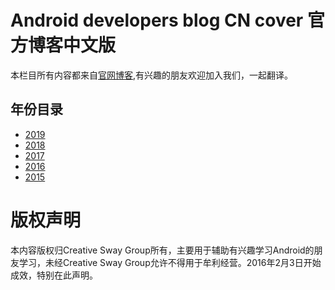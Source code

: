 # Android developers blog CN cover 官方博客中文版

本栏目所有内容都来自[官网博客](https://android-developers.googleblog.com),有兴趣的朋友欢迎加入我们，一起翻译。

## 年份目录

* [2019](https://github.com/CreativeSwayGroup/Android-developers-blog-CN-2019)
* [2018](https://github.com/CreativeSwayGroup/Android-developers-blog-CN-2018)
* [2017](https://github.com/CreativeSwayGroup/Android-developers-blog-CN-2017)
* [2016](https://github.com/CreativeSwayGroup/Android-developers-blog-CN-2016)
* [2015](https://github.com/CreativeSwayGroup/Android-developers-blog-CN-2015)

版权声明
=======

本内容版权归Creative Sway Group所有，主要用于辅助有兴趣学习Android的朋友学习，未经Creative Sway Group允许不得用于牟利经营。2016年2月3日开始成效，特别在此声明。